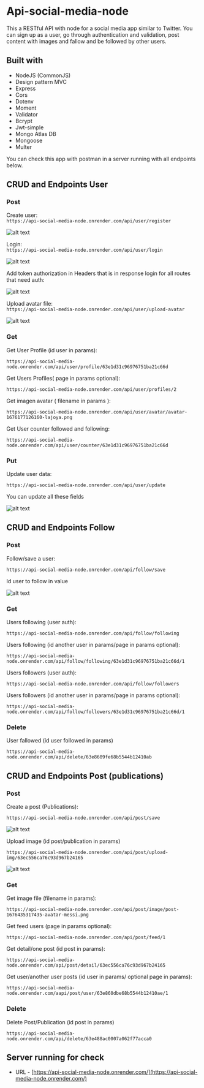 # Api-social-media-node
This a RESTful API with node for a social media app similar to Twitter. You can sign up as a user, go through authentication and validation, post content with images and fallow and be followed by other users.
## Built with

- NodeJS (CommonJS)
- Design pattern MVC
- Express
- Cors
- Dotenv
- Moment
- Validator
- Bcrypt
- Jwt-simple
- Mongo Atlas DB
- Mongoose
- Multer


You can check this app with postman in a server running with all endpoints below.

## CRUD and Endpoints User

### Post
Create user:   
`https://api-social-media-node.onrender.com/api/user/register`  

![alt text](https://github.com/Martin-J-Larre/api-social-media-node/blob/main/public/img/post-1.png?raw=true)

Login:   
`https://api-social-media-node.onrender.com/api/user/login`  

![alt text](https://github.com/Martin-J-Larre/api-social-media-node/blob/main/public/img/post-2.png?raw=true)

Add token authorization in Headers that is in response login for all routes that need auth:   

![alt text](https://github.com/Martin-J-Larre/api-social-media-node/blob/main/public/img/post-3.png?raw=true)

Upload avatar file:   
`https://api-social-media-node.onrender.com/api/user/upload-avatar`  

![alt text](https://github.com/Martin-J-Larre/api-social-media-node/blob/main/public/img/post-4.png?raw=true)


### Get
Get User Profile (id user in params):

`https://api-social-media-node.onrender.com/api/user/profile/63e1d31c96976751ba21c66d`  

Get Users Profiles( page in params optional):

`https://api-social-media-node.onrender.com/api/user/profiles/2`

Get imagen avatar ( filename in params ):

`https://api-social-media-node.onrender.com/api/user/avatar/avatar-1676177126160-lajoya.png`

Get User counter followed and following:

`https://api-social-media-node.onrender.com/api/user/counter/63e1d31c96976751ba21c66d`

### Put
Update user data:

`https://api-social-media-node.onrender.com/api/user/update`

You can update all these fields

![alt text](https://github.com/Martin-J-Larre/api-social-media-node/blob/main/public/img/img-update.png?raw=true)

## CRUD and Endpoints Follow

### Post
Follow/save a user:

`https://api-social-media-node.onrender.com/api/follow/save`  

Id user to follow in value

![alt text](https://github.com/Martin-J-Larre/api-social-media-node/blob/main/public/img/follow-1.png?raw=true)

### Get

Users following (user auth):

`https://api-social-media-node.onrender.com/api/follow/following`

Users following (id another user in params/page in params optional):

`https://api-social-media-node.onrender.com/api/follow/following/63e1d31c96976751ba21c66d/1`

Users followers (user auth):

`https://api-social-media-node.onrender.com/api/follow/followers`

Users followers (id another user in params/page in params optional):

`https://api-social-media-node.onrender.com/api/follow/followers/63e1d31c96976751ba21c66d/1`

### Delete

User fallowed (id user followed in params)

`https://api-social-media-node.onrender.com/api/delete/63e8609fe68b5544b12410ab`

## CRUD and Endpoints Post (publications)

### Post

Create a post (Publications):

`https://api-social-media-node.onrender.com/api/post/save` 

![alt text](https://github.com/Martin-J-Larre/api-social-media-node/blob/main/public/img/postmodel-1.png?raw=true)

Upload image (id post/publication in params)

`https://api-social-media-node.onrender.com/api/post/upload-img/63ec556ca76c93d967b24165`

![alt text](https://github.com/Martin-J-Larre/api-social-media-node/blob/main/public/img/post-4.png?raw=true)

### Get

Get image file (filename in params):

`https://api-social-media-node.onrender.com/api/post/image/post-1676435317435-avatar-messi.png`

Get feed users (page in params optional):

`https://api-social-media-node.onrender.com/api/post/feed/1`

Get detail/one post (id post in params):

`https://api-social-media-node.onrender.com/api/post/detail/63ec556ca76c93d967b24165`

Get user/another user posts (id user in params/ optional page in params):

`https://api-social-media-node.onrender.com/aapi/post/user/63e860dbe68b5544b12410ae/1`

### Delete

Delete Post/Publication (id post in params)

`https://api-social-media-node.onrender.com/api/delete/63e488ac0007a062f77acca0`

## Server running for check

- URL - [https://api-social-media-node.onrender.com/](https://api-social-media-node.onrender.com/)
